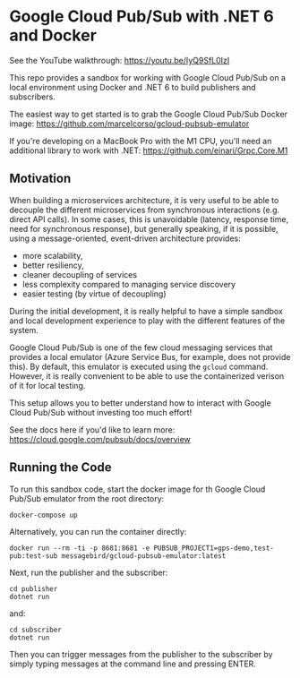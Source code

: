 # Google Cloud Pub/Sub with .NET 6 and Docker

See the YouTube walkthrough: https://youtu.be/IyQ9SfL0IzI

This repo provides a sandbox for working with Google Cloud Pub/Sub on a local environment using Docker and .NET 6 to build publishers and subscribers.

The easiest way to get started is to grab the Google Cloud Pub/Sub Docker image: https://github.com/marcelcorso/gcloud-pubsub-emulator

If you're developing on a MacBook Pro with the M1 CPU, you'll need an additional library to work with .NET: https://github.com/einari/Grpc.Core.M1

## Motivation

When building a microservices architecture, it is very useful to be able to decouple the different microservices from synchronous interactions (e.g. direct API calls).  In some cases, this is unavoidable (latency, response time, need for synchronous response), but generally speaking, if it is possible, using a message-oriented, event-driven architecture provides:

- more scalability, 
- better resiliency,
- cleaner decoupling of services
- less complexity compared to managing service discovery
- easier testing (by virtue of decoupling)

During the initial development, it is really helpful to have a simple sandbox and local development experience to play with the different features of the system.

Google Cloud Pub/Sub is one of the few cloud messaging services that provides a local emulator (Azure Service Bus, for example, does not provide this).  By default, this emulator is executed using the `gcloud` command.  However, it is really convenient to be able to use the containerized verison of it for local testing.

This setup allows you to better understand how to interact with Google Cloud Pub/Sub without investing too much effort!

See the docs here if you'd like to learn more: https://cloud.google.com/pubsub/docs/overview
## Running the Code

To run this sandbox code, start the docker image for th Google Cloud Pub/Sub emulator from the root directory:

```
docker-compose up
```

Alternatively, you can run the container directly:

```
docker run --rm -ti -p 8681:8681 -e PUBSUB_PROJECT1=gps-demo,test-pub:test-sub messagebird/gcloud-pubsub-emulator:latest
```

Next, run the publisher and the subscriber:

```
cd publisher
dotnet run
```

and:

```
cd subscriber
dotnet run
```

Then you can trigger messages from the publisher to the subscriber by simply typing messages at the command line and pressing ENTER.
